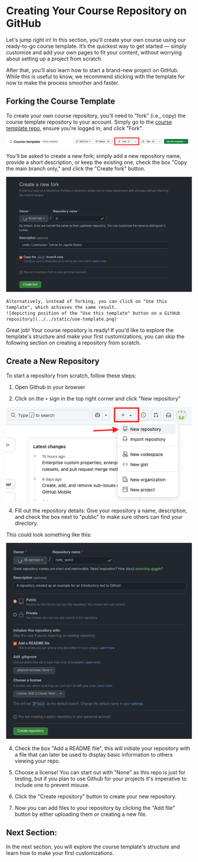 # Creating Your Course Repository on GitHub

Let's jump right in! In this section, you'll create your own course using our ready-to-go course template. It’s the quickest way to get started — simply customize and add your own pages to fit your content, without worrying about setting up a project from scratch.

After that, you'll also learn how to start a brand-new project on GitHub. While this is useful to know, we recommend sticking with the template for now to make the process smoother and faster.

## Forking the Course Template

To create your own course repository, you'll need to "fork" (i.e., copy) the course template repository to your account. Simply go to the [course template repo](https://github.com/DiLER-Digitell/Course-template), ensure you're logged in, and click "Fork". 

![depicting position a look of the fork button on a GitHub repository](../../static/fork.png)

You'll be asked to create a new fork; simply add a new repository name, provide a short description, or keep the existing one, check the box "Copy the main branch only," and click the "Create fork" button.

![depicting position a look of the fork button on a GitHub repository](../../static/create_fork.png)

```{note}
Alternatively, instead of forking, you can click on "Use this template", which achieves the same result.
![depicting position of the "Use this template" button on a GitHub repository](../../static/use-template.png)

```

Great job! Your course repository is ready! If you'd like to explore the template's structure and make your first customizations, you can skip the following section on creating a repository from scratch.

## Create a New Repository
To start a repository from scratch, follow these steps:

1. Open Github in your browser

2. Click on the `+` sign in the top right corner and click "New repository"

![Image of the GitHub header highlighting the plus sign icon, indicating where to click to create a new repository.](../../static/new-repository.png)

4. Fill out the repository details: Give your repository a name, description, and check the box next to "public" to make sure others can find your directory. 

This could look something like this:

![depicting an example of a new repository](../../static/new_repo_example.png)

4. Check the box "Add a README file", this will initiate your repository with a file that can later be used to display basic information to others viewing your repo.

5. Choose a license! You can start out with "None" as this repo is just for testing, but if you plan to use Github for your projects it's imperative to include one to prevent misuse.

6. Click the "Create repository" button to create your new repository.

7. Now you can add files to your repository by clicking the "Add file" button by either uploading them or creating a new file.

## Next Section:
In the next section, you will explore the course template's structure and learn how to make your first customizations.
